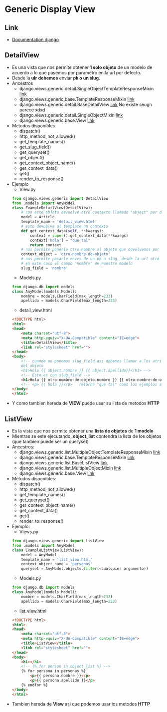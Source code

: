 # Generic Display View

## Link
- [Documentation django](https://docs.djangoproject.com/en/2.0/ref/class-based-views/generic-display/)

## DetailView
- Es una vista que nos permite obtener **1 solo objeto** de un modelo de acuerdo a lo que pasemos por parametro en la url por defecto.
- Desde la **ulr** **debemos** enviar **pk o un slug**.
- Ancestros
	- django.views.generic.detail.SingleObjectTemplateResponseMixin [link](https://docs.djangoproject.com/en/2.0/ref/class-based-views/mixins-single-object/#django.views.generic.detail.SingleObjectTemplateResponseMixin)
	- django.views.generic.base.TemplateResponseMixin [link](https://docs.djangoproject.com/en/2.0/ref/class-based-views/mixins-simple/#django.views.generic.base.TemplateResponseMixin)
	- django.views.generic.detail.BaseDetailView [link]() No existe seugn parece xdxd
	- django.views.generic.detail.SingleObjectMixin [link](https://docs.djangoproject.com/en/2.0/ref/class-based-views/mixins-single-object/#django.views.generic.detail.SingleObjectMixin)
	- django.views.generic.base.View [link](https://docs.djangoproject.com/en/2.0/ref/class-based-views/base/#django.views.generic.base.View)
- Metodos disponibles
	- dispatch()
	- http_method_not_allowed()
	- get_template_names()
	- get_slug_field()
	- get_queryset()
	- get_object()
	- get_context_object_name()
	- get_context_data()
	- get()
	- render_to_response()
- Ejemplo
	- View.py
	```python
	from django.views.generic import DetailView
	from .models import AnyModel
	class ExampleDetailView(DetailView):
		# con este objeto devuelve otro contexto llamado "object" por defecto
		model = Article
		template_name = 'detail_view.html'
		# esto devuelve al template un contexto
		def get_context_data(self, **kwargs):
			context = super().get_context_data(**kwargs)
        	context['hola'] = "que tal"
        	return context
		# nos permite ponerle otro nombre al objeto que devolvemos por defecto
		context_object = 'otro-nombre-de-objeto'
		# nos permite pasarle enves de un pk o slug, desde la url otro tipo de atributo
		# en este caso el campo 'nombre' de nuestro modelo
		slug_field = 'nombre'
	```
	- Models.py
	```python
	from django.db import models
	class AnyModel(models.Model):
		nombre = models.CharField(max_length=233)
		apellido = models.CharField(max_length=233)
	```
	- detail_view.html
	```html
	<!DOCTYPE html>
	<html>
	<head>
		<meta charset="utf-8">
		<meta http-equiv="X-UA-Compatible" content="IE=edge">
		<title>DetailView</title>
		<link rel="stylesheet" href="">
	</head>
	<body>
		<!-- cuando no ponemos slug_field asi debemos llamar a los atributos
		del objeto 
		<h1>Hola {{ object.nombre }} {{ object.apellido}}</h1> -->
		<!-- Esto es con slug_field -->
		<h1>Hola {{ otro-nombre-de-objeto.nombre }} {{ otro-nombre-de-objeto.apellido }}</h1>
		<!-- <p> {{ hola }}</p>   retorna "que tal" como los ejemplos anteriores -->
	</body>
	</html>
	```
- Y como tambien hereda de **VIEW** puede usar su lista de metodos **HTTP**


## ListView
- Es la vista que nos permite obtener una **lista de objetos** de **1 modelo**
- Mientras se este ejecutando, **object_list** contendra la lista de los objetos (que tambien puede ser un queryset)
- Ancestros:
	- django.views.generic.list.MultipleObjectTemplateResponseMixin [link](https://docs.djangoproject.com/en/2.0/ref/class-based-views/mixins-multiple-object/#django.views.generic.list.MultipleObjectTemplateResponseMixin)
	- django.views.generic.base.TemplateResponseMixin [link](https://docs.djangoproject.com/en/2.0/ref/class-based-views/mixins-simple/#django.views.generic.base.TemplateResponseMixin)
	- django.views.generic.list.BaseListView [link](https://docs.djangoproject.com/en/2.0/ref/class-based-views/generic-display/#django.views.generic.list.BaseListView)
	- django.views.generic.list.MultipleObjectMixin [link](https://docs.djangoproject.com/en/2.0/ref/class-based-views/mixins-multiple-object/#django.views.generic.list.MultipleObjectMixin)
	- django.views.generic.base.View  [link](https://docs.djangoproject.com/en/2.0/ref/class-based-views/base/#django.views.generic.base.View)
- Metodos disponibles:
	- dispatch()
	- http_method_not_allowed()
	- get_template_names()
	- get_queryset()
	- get_context_object_name()
	- get_context_data()
	- get()
	- render_to_response()
- Ejemplo:
	- Views.py
	```python
	from django.views.generic import ListView
	from .models import AnyModel
	class ExampleListView(ListView):
		model = AnyModel
		template_name = 'list_view.html'
		context_object_name = 'personas'
		queryset = AnyModel.objects.filter(<cualquier argumento>)
	```
	- Models.py
	```python
	from django.db import models
	class AnyModel(models.Model):
		nombre = models.CharField(max_length=233)
		apellido = models.CharField(max_length=233)
	```
	- list_view.html
	```html
	<!DOCTYPE html>
	<html>
	<head>
		<meta charset="utf-8">
		<meta http-equiv="X-UA-Compatible" content="IE=edge">
		<title>ListView</title>
		<link rel="stylesheet" href="">
	</head>
	<body>
		<h1></h1>
		<!-- {% for person in object_list %} -->
		{% for persona in personas %}
			<p>{{ persona.nombre }}</p>
			<p>{{ persona.apellido }}</p>
		{% endfor %}
	</body>
	</html>
	```
- Tambien hereda de **View** asi que podemos usar los metodos **HTTP**